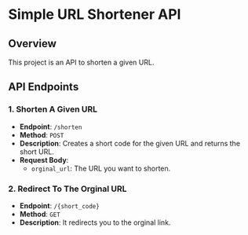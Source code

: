 # Simple URL Shortener API

## Overview

This project is an API to shorten a given URL.

## API Endpoints

### 1. **Shorten A Given URL**

- **Endpoint**: `/shorten`
- **Method**: `POST`
- **Description**: Creates a short code for the given URL and returns the short URL.
- **Request Body**:
  - `orginal_url`: The URL you want to shorten.
  
### 2. **Redirect To The Orginal URL**

- **Endpoint**: `/{short_code}`
- **Method**: `GET`
- **Description**: It redirects you to the orginal link.


